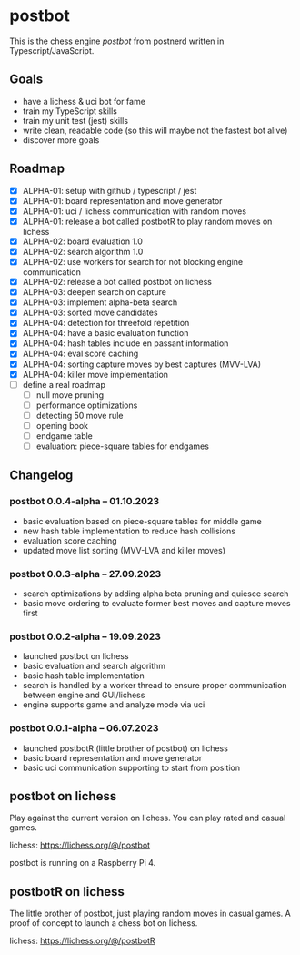 # postbot
This is the chess engine _postbot_ from postnerd written in Typescript/JavaScript.

## Goals
- have a lichess & uci bot for fame
- train my TypeScript skills
- train my unit test (jest) skills
- write clean, readable code (so this will maybe not the fastest bot alive)
- discover more goals

## Roadmap
- [x] ALPHA-01: setup with github / typescript / jest
- [x] ALPHA-01: board representation and move generator
- [x] ALPHA-01: uci / lichess communication with random moves
- [X] ALPHA-01: release a bot called postbotR to play random moves on lichess
- [X] ALPHA-02: board evaluation 1.0
- [X] ALPHA-02: search algorithm 1.0
- [X] ALPHA-02: use workers for search for not blocking engine communication
- [X] ALPHA-02: release a bot called postbot on lichess
- [X] ALPHA-03: deepen search on capture
- [X] ALPHA-03: implement alpha-beta search
- [X] ALPHA-03: sorted move candidates
- [X] ALPHA-04: detection for threefold repetition
- [X] ALPHA-04: have a basic evaluation function
- [X] ALPHA-04: hash tables include en passant information 
- [X] ALPHA-04: eval score caching
- [X] ALPHA-04: sorting capture moves by best captures (MVV-LVA)
- [X] ALPHA-04: killer move implementation
- [ ] define a real roadmap
    - [ ] null move pruning
    - [ ] performance optimizations
    - [ ] detecting 50 move rule
    - [ ] opening book
    - [ ] endgame table
    - [ ] evaluation: piece-square tables for endgames

## Changelog
### postbot 0.0.4-alpha – 01.10.2023
- basic evaluation based on piece-square tables for middle game
- new hash table implementation to reduce hash collisions
- evaluation score caching
- updated move list sorting (MVV-LVA and killer moves)

### postbot 0.0.3-alpha – 27.09.2023
- search optimizations by adding alpha beta pruning and quiesce search
- basic move ordering to evaluate former best moves and capture moves first

### postbot 0.0.2-alpha – 19.09.2023
- launched postbot on lichess
- basic evaluation and search algorithm
- basic hash table implementation
- search is handled by a worker thread to ensure proper communication between engine and GUI/lichess 
- engine supports game and analyze mode via uci

### postbot 0.0.1-alpha – 06.07.2023
- launched postbotR (little brother of postbot) on lichess
- basic board representation and move generator
- basic uci communication supporting to start from position

## postbot on lichess
Play against the current version on lichess. You can play rated and casual games.

lichess: https://lichess.org/@/postbot

postbot is running on a Raspberry Pi 4.

## postbotR on lichess
The little brother of postbot, just playing random moves in casual games. A proof of concept to launch a chess bot on lichess.

lichess: https://lichess.org/@/postbotR
